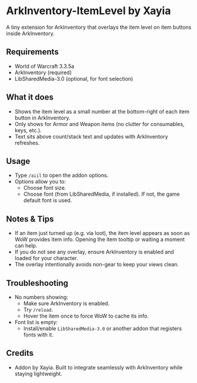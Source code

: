 # ArkInventory-ItemLevel by Xayia

A tiny extension for ArkInventory that overlays the item level on item buttons inside ArkInventory.

## Requirements
- World of Warcraft 3.3.5a
- ArkInventory (required)
- LibSharedMedia-3.0 (optional, for font selection)

## What it does
- Shows the item level as a small number at the bottom-right of each item button in ArkInventory.
- Only shows for Armor and Weapon items (no clutter for consumables, keys, etc.).
- Text sits above count/stack text and updates with ArkInventory refreshes.

## Usage
- Type `/aiil` to open the addon options.
- Options allow you to:
  - Choose font size.
  - Choose font (from LibSharedMedia, if installed). If not, the game default font is used.

## Notes & Tips
- If an item just turned up (e.g. via loot), the item level appears as soon as WoW provides item info. Opening the item tooltip or waiting a moment can help.
- If you do not see any overlay, ensure ArkInventory is enabled and loaded for your character.
- The overlay intentionally avoids non-gear to keep your views clean.

## Troubleshooting
- No numbers showing:
  - Make sure ArkInventory is enabled.
  - Try `/reload`.
  - Hover the item once to force WoW to cache its info.
- Font list is empty:
  - Install/enable `LibSharedMedia-3.0` or another addon that registers fonts with it.

## Credits
- Addon by Xayia. Built to integrate seamlessly with ArkInventory while staying lightweight.
